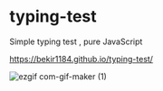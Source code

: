 # typing-test
Simple typing test , pure JavaScript

https://bekir1184.github.io/typing-test/

![ezgif com-gif-maker (1)](https://user-images.githubusercontent.com/47231687/105575863-cd358a80-5d7f-11eb-91a6-fc1fe005d832.gif)
